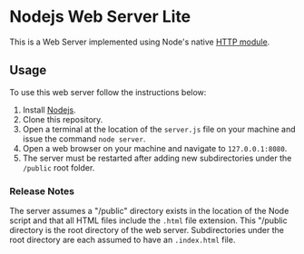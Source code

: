 # Nodejs Web Server Lite

This is a Web Server implemented using Node's native [HTTP module](https://nodejs.org/api/http.html).

## Usage

To use this web server follow the instructions below:

1. Install [Nodejs](https://nodejs.org/en).
2. Clone this repository.
2. Open a terminal at the location of the `server.js` file on your machine and issue the command `node server`.
4. Open a web browser on your machine and navigate to `127.0.0.1:8080`.
5. The server must be restarted after adding new subdirectories under the `/public` root folder.

### Release Notes

The server assumes a "/public" directory exists in the location of the Node script and that all HTML files include the `.html` file extension. This "/public directory is the root directory of the web server. Subdirectories under the root directory are each assumed to have an `.index.html` file.
